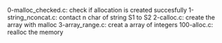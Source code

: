 0-malloc_checked.c: check if allocation is created succesfully
1-string_nconcat.c: contact n char of string S1 to S2
2-calloc.c: create the array with malloc
3-array_range.c: creat a array of integers
100-alloc.c: realloc the memory
